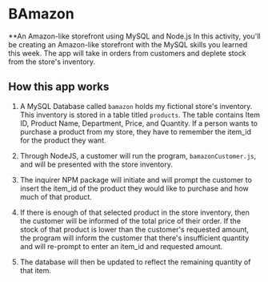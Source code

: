 # BAmazon
**An Amazon-like storefront using MySQL and Node.js
In this activity, you'll be creating an Amazon-like storefront with the MySQL skills you learned this week. The app will take in orders from customers and deplete stock from the store's inventory. 
## How this app works
1. A MySQL Database called `bamazon` holds my fictional store's inventory. This inventory is stored in a table titled `products`. The table contains Item ID, Product Name, Department, Price, and Quantity. If a person wants to purchase a product from my store, they have to remember the item_id for the product they want.

2. Through NodeJS, a customer will run the program, `bamazonCustomer.js`, and will be presented with the store inventory.

3. The inquirer NPM package will initiate and will prompt the customer to insert the item_id of the product they would like to purchase and how much of that product.

4. If there is enough of that selected product in the store inventory, then the customer will be informed of the total price of their order. If the stock of that product is lower than the customer's requested amount, the program will inform the customer that there's insufficient quantity and will re-prompt to enter an item_id and requested amount.

5. The database will then be updated to reflect the remaining quantity of that item.